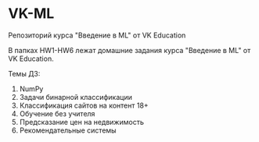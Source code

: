 # VK-ML
Репозиторий курса "Введение в ML" от VK Education

В папках HW1-HW6 лежат домашние задания курса "Введение в ML" от VK Education.

Темы ДЗ:
1. NumPy
2. Задачи бинарной классификации
3. Классификация сайтов на контент 18+
4. Обучение без учителя
5. Предсказание цен на недвижимость
6. Рекомендательные системы
